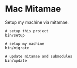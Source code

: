 # Mac Mitamae

Setup my machine via mitamae.

```
# setup this project
bin/setup

# setup my machine
bin/migrate

# update mitamae and submodules
bin/update
```
